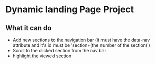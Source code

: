 #  Dynamic landing Page Project

## What it can do

* Add new sections to the navigation bar (it must have the data-nav attribute and it's id must be 'section+(the number of the section)')
* Scroll to the clicked section from the nav bar
* highlight the viewed section